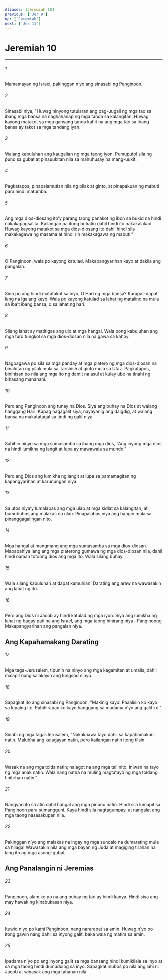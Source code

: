 ```yaml
---
Aliases: [Jeremiah 10]
previous: ['Jer 9']
up: ['Jeremiah']
next: ['Jer 11']
---
```

# Jeremiah 10

***

###### 1
Mamamayan ng Israel, pakinggan nʼyo ang sinasabi ng Panginoon. 

###### 2
Sinasabi niya, "Huwag ninyong tutularan ang pag-uugali ng mga tao sa ibang mga bansa na naghahanap ng mga tanda sa kalangitan. Huwag kayong matakot sa mga ganyang tanda kahit na ang mga tao sa ibang bansa ay takot sa mga tandang iyan. 

###### 3
Walang kabuluhan ang kaugalian ng mga taong iyon. Pumuputol sila ng puno sa gubat at pinauukitan nila sa mahuhusay na mang-uukit. 

###### 4
Pagkatapos, pinapalamutian nila ng pilak at ginto, at pinapakuan ng mabuti para hindi matumba. 

###### 5
Ang mga dios-diosang itoʼy parang taong panakot ng ibon sa bukid na hindi nakakapagsalita. Kailangan pa itong buhatin dahil hindi ito nakakalakad. Huwag kayong matakot sa mga dios-diosang ito dahil hindi sila makakagawa ng masama at hindi rin makakagawa ng mabuti." 

###### 6
O Panginoon, wala po kayong katulad. Makapangyarihan kayo at dakila ang pangalan. 

###### 7
Sino po ang hindi matatakot sa inyo, O Hari ng mga bansa? Karapat-dapat lang na igalang kayo. Wala po kayong katulad sa lahat ng matalino na mula sa ibaʼt ibang bansa, o sa lahat ng hari. 

###### 8
Silang lahat ay matitigas ang ulo at mga hangal. Wala pong kabuluhan ang mga turo tungkol sa mga dios-diosan nila na gawa sa kahoy. 

###### 9
Nagpagawa po sila sa mga panday at mga platero ng mga dios-diosan na binalutan ng pilak mula sa Tarshish at ginto mula sa Ufaz. Pagkatapos, binihisan po nila ang mga ito ng damit na asul at kulay ube na tinahi ng bihasang mananahi. 

###### 10
Pero ang Panginoon ang tunay na Dios. Siya ang buhay na Dios at walang hanggang Hari. Kapag nagagalit siya, nayayanig ang daigdig, at walang bansa na makatatagal sa tindi ng galit niya. 

###### 11
Sabihin ninyo sa mga sumasamba sa ibang mga dios, "Ang inyong mga dios na hindi lumikha ng langit at lupa ay mawawala sa mundo." 

###### 12
Pero ang Dios ang lumikha ng langit at lupa sa pamamagitan ng kapangyarihan at karunungan niya. 

###### 13
Sa utos niyaʼy lumalabas ang mga ulap at mga kidlat sa kalangitan, at bumubuhos ang malakas na ulan. Pinapalabas niya ang hangin mula sa pinanggagalingan nito. 

###### 14
Mga hangal at mangmang ang mga sumasamba sa mga dios-diosan. Mapapahiya lang ang mga platerong gumawa ng mga dios-diosan nila, dahil hindi naman totoong dios ang mga ito. Wala silang buhay. 

###### 15
Wala silang kabuluhan at dapat kamuhian. Darating ang araw na wawasakin ang lahat ng ito. 

###### 16
Pero ang Dios ni Jacob ay hindi katulad ng mga iyon. Siya ang lumikha ng lahat ng bagay pati na ang Israel, ang mga taong hinirang niya – Panginoong Makapangyarihan ang pangalan niya.

## Ang Kapahamakang Darating 

###### 17
Mga taga-Jerusalem, tipunin na ninyo ang mga kagamitan at umalis, dahil malapit nang salakayin ang lungsod ninyo. 

###### 18
Sapagkat ito ang sinasabi ng Panginoon, "Makinig kayo! Paaalisin ko kayo sa lupaing ito. Pahihirapan ko kayo hanggang sa madama nʼyo ang galit ko." 

###### 19
Sinabi ng mga taga-Jerusalem, "Nakakaawa tayo dahil sa kapahamakan natin. Malubha ang kalagayan natin, pero kailangan natin itong tiisin. 

###### 20
Wasak na ang mga tolda natin; nalagot na ang mga tali nito. Iniwan na tayo ng mga anak natin. Wala nang natira na muling magtatayo ng mga toldang tinitirhan natin." 

###### 21
Nangyari ito sa atin dahil hangal ang mga pinuno natin. Hindi sila lumapit sa Panginoon para sumangguni. Kaya hindi sila nagtagumpay, at nangalat ang mga taong nasasakupan nila. 

###### 22
Pakinggan nʼyo ang malakas na ingay ng mga sundalo na dumarating mula sa hilaga! Wawasakin nila ang mga bayan ng Juda at magiging tirahan na lang ito ng mga asong-gubat.

## Ang Panalangin ni Jeremias 

###### 23
Panginoon, alam ko po na ang buhay ng tao ay hindi kanya. Hindi siya ang may hawak ng kinabukasan niya. 

###### 24
Ituwid nʼyo po kami Panginoon, nang nararapat sa amin. Huwag nʼyo po itong gawin nang dahil sa inyong galit, baka wala ng matira sa amin. 

###### 25
Ipadama nʼyo po ang inyong galit sa mga bansang hindi kumikilala sa inyo at sa mga taong hindi dumudulog sa inyo. Sapagkat inubos po nila ang lahi ni Jacob at winasak ang mga tahanan nila.
